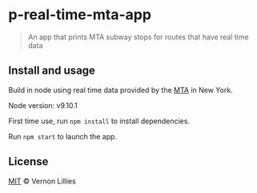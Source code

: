 # p-real-time-mta-app

> An app that prints MTA subway stops for routes that have real time data

## Install and usage 

Build in node using real time data provided by the [MTA](http://subwaytime.mta.info/) in New York.

Node version: v9.10.1

First time use, run `npm install` to install dependencies.

Run `npm start` to launch the app.

## License 

[MIT](LICENSE) © Vernon Lillies
